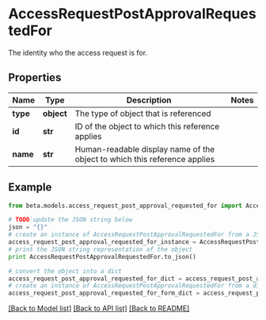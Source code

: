 # AccessRequestPostApprovalRequestedFor

The identity who the access request is for.

## Properties
Name | Type | Description | Notes
------------ | ------------- | ------------- | -------------
**type** | **object** | The type of object that is referenced | 
**id** | **str** | ID of the object to which this reference applies | 
**name** | **str** | Human-readable display name of the object to which this reference applies | 

## Example

```python
from beta.models.access_request_post_approval_requested_for import AccessRequestPostApprovalRequestedFor

# TODO update the JSON string below
json = "{}"
# create an instance of AccessRequestPostApprovalRequestedFor from a JSON string
access_request_post_approval_requested_for_instance = AccessRequestPostApprovalRequestedFor.from_json(json)
# print the JSON string representation of the object
print AccessRequestPostApprovalRequestedFor.to_json()

# convert the object into a dict
access_request_post_approval_requested_for_dict = access_request_post_approval_requested_for_instance.to_dict()
# create an instance of AccessRequestPostApprovalRequestedFor from a dict
access_request_post_approval_requested_for_form_dict = access_request_post_approval_requested_for.from_dict(access_request_post_approval_requested_for_dict)
```
[[Back to Model list]](../README.md#documentation-for-models) [[Back to API list]](../README.md#documentation-for-api-endpoints) [[Back to README]](../README.md)


